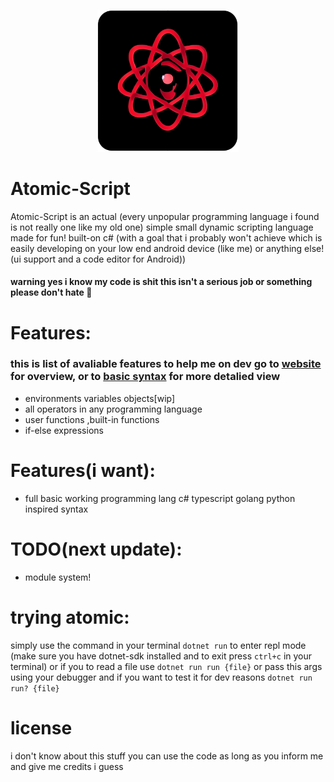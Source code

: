 <p align="center" width="100% height="100%">
<img src="/website/res/logo.png" width="45%" height="45%">
</p>

# Atomic-Script

Atomic-Script is an actual (every unpopular programming language i found is not really one like my old one) simple small dynamic scripting language made for fun! built-on c# (with a goal that i probably won't achieve which is easily developing on your low end android device (like me) or anything else! (ui support and a code editor for Android))
#### warning yes i know my code is shit this isn't a serious job or something please don't hate 🥳

# Features:
### this is list of avaliable features to help me on dev go to [website](https://atonix0.github.io/Atomic-Script) for overview, or to [basic syntax](https://atonix0.github.io/Atomic-Script/docs/basic_syntax) for more detalied view
- environments variables objects[wip]
- all operators in any programming language
- user functions ,built-in functions
- if-else expressions

# Features(i want):

- full basic working programming lang c# typescript golang python inspired syntax

# TODO(next update):
- module system!
# trying atomic:
simply use the command in your terminal ```dotnet run``` to enter repl mode
(make sure you have dotnet-sdk installed and to exit press ```ctrl+c``` in your terminal)
or if you to read a file use ```dotnet run run {file}``` or pass this args using your debugger
and if you want to test it for dev reasons ```dotnet run run? {file}``` 

# license
i don't know about this stuff you can use the code as long as you inform me and give me credits i guess
